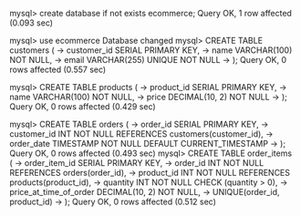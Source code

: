 mysql> create database if not exists ecommerce;
Query OK, 1 row affected (0.093 sec)

mysql> use ecommerce
Database changed
mysql> CREATE TABLE customers (
    ->     customer_id SERIAL PRIMARY KEY,
    ->     name VARCHAR(100) NOT NULL,
    ->     email VARCHAR(255) UNIQUE NOT NULL
    -> );
Query OK, 0 rows affected (0.557 sec)

mysql> CREATE TABLE products (
    ->     product_id SERIAL PRIMARY KEY,
    ->     name VARCHAR(100) NOT NULL,
    ->     price DECIMAL(10, 2) NOT NULL
    -> );
Query OK, 0 rows affected (0.429 sec)

mysql> CREATE TABLE orders (
    ->     order_id SERIAL PRIMARY KEY,
    ->     customer_id INT NOT NULL REFERENCES customers(customer_id),
    ->     order_date TIMESTAMP NOT NULL DEFAULT CURRENT_TIMESTAMP
    -> );
Query OK, 0 rows affected (0.493 sec)
mysql> CREATE TABLE order_items (
    ->     order_item_id SERIAL PRIMARY KEY,
    ->     order_id INT NOT NULL REFERENCES orders(order_id),
    ->     product_id INT NOT NULL REFERENCES products(product_id),
    ->     quantity INT NOT NULL CHECK (quantity > 0),
    ->     price_at_time_of_order DECIMAL(10, 2) NOT NULL,
    ->     UNIQUE(order_id, product_id)
    -> );
Query OK, 0 rows affected (0.512 sec)
